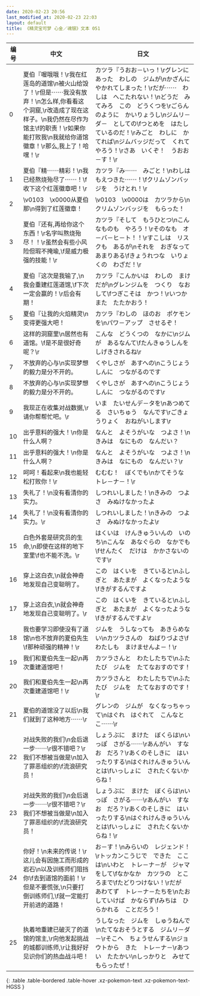 ```yaml
---
date: 2020-02-23 20:56
last_modified_at: 2020-02-23 22:03
layout: default
title: 《精灵宝可梦 心金／魂银》文本 051
---
```

| 编号 | 中文 | 日文 |
| ---- | ---- | ---- |
| 0 | 夏伯『喔哦哦！\r我在红莲岛的道馆\n被火山给毁了！\r但是⋯⋯我没有放弃！\n怎么样,你看看这个洞窟,\r改造成了现在这样子。\n我仍然在尽作为馆主\f的职责！\r如果你能打败我\n我就给你道馆徽章！\r那么,我上了！哈嘿！\r | カツラ『うおお－いっ！\rグレンに　あった　わしの　ジムが\nかざんに　やかれてしまった！\rだが⋯⋯　わしは　へこたれない！\nどうだ　みてみろ　この　どうくつを\rごらんのように　かいりょうし\nジムリ－ダ－　としての\fつとめを　はたしているのだ！\rみごと　わしに　かてれば\nジムバッジだって　くれてやろう！\rさあ　いくぞ！　うおお－す！\r |
| 1 | 夏伯『精⋯⋯精彩！\n我已经熬烧殆尽了⋯⋯！\f收下这个红莲徽章吧！\r | カツラ『み⋯⋯　みごと！\nわしは　もえつきた⋯⋯！\fクリムゾンバッジを　うけとれ！\r |
| 2 | \v0103　\x0000从夏伯那\n得到了红莲徽章！ | \v0103　\x0000は　カツラから\nクリムゾンバッジを　もらった！ |
| 3 | 夏伯『还有,再给你这个东西！\r名字叫熬烧殆尽！！\r虽然会有些小风险但瑕不掩瑜,\f是威力极强的技能！\r | カツラ『そして　もうひとつ\nこんなものも　やろう！\rそのなも　オ－バ－ヒ－ト！！\rすこしは　リスクも　あるが\nそれを　おぎなって　あまりある\fきょうれつな　いりょくの　わざだ！\r |
| 4 | 夏伯『这次是我输了,\n我会重建红莲道馆,\f下次一定会赢的！\r后会有期！ | カツラ『こんかいは　わしの　まけだが\nグレンジムを　つくり　なおして\fつぎこそは　かつ！\rいつか　また　たたかおう！ |
| 5 | 夏伯『让我的火焰精灵\n变得更强大吧！ | カツラ『わしの　ほのお　ポケモンを\nパワ－アップ　させるぞ！ |
| 6 | 这样的洞窟里\n居然也有道馆。\f是不是很好奇呢？\r | こんな　どうくつの　なかに\nジムが　あるなんて\fたんきゅうしんを　しげきされるね\r |
| 7 | 不放弃的心与\n实现梦想的毅力是分不开的。 | くやしさが　あすへの\nこうじょうしんに　つながるのです |
| 8 | 不放弃的心与\n实现梦想的毅力是分不开的。 | くやしさが　あすへの\nこうじょうしんに　つながるのです\r |
| 9 | 我现正在收集对战数据,\r请你帮帮忙吧。\r | いま　たいせんデ－タを\nあつめてる　さいちゅう　なんです\rごきょうりょく　おねがいします\r |
| 10 | 出乎意料的强大！\n你是什么人啊？ | なんと　よそうがいな　つよさ！\nきみは　なにもの　なんだい？ |
| 11 | 出乎意料的强大！\n你是什么人啊？ | なんと　よそうがいな　つよさ！\nきみは　なにもの　なんだい？\r |
| 12 | 呵呵！看起来\n我也能轻松打败你！\r | むむむ！　ぼくでも\nかてそうな　トレ－ナ－！\r |
| 13 | 失礼了！\n没有看清你的实力。 | しつれいしました！\nきみの　つよさ　みぬけなかったよ |
| 14 | 失礼了！\n没有看清你的实力。\r | しつれいしました！\nきみの　つよさ　みぬけなかったよ\r |
| 15 | 白色外套是研究员的生命,\n即使在这样的地下室里\f也不能不洗。\r | はくいは　けんきゅういんの　いのち\nこんな　あなぐらの　なかでも\fせんたく　だけは　かかさないのです\r |
| 16 | 穿上这白衣,\n就会神奇地发现自己变聪明了。 | この　はくいを　きていると\nふしぎと　あたまが　よくなったような\fきがするんですよ |
| 17 | 穿上这白衣,\n就会神奇地发现自己变聪明了。\r | この　はくいを　きていると\nふしぎと　あたまが　よくなったような\fきがするんですよ\r |
| 18 | 我也要学习即使没有了道馆\n也不放弃的夏伯先生\f那种顽强的精神！\r | ジムを　うしなっても　あきらめない\nカツラさんの　ねばりづよさ\fわたしも　まけませんよ－！\r |
| 19 | 我们和夏伯先生一起\n再次重建道馆吧！ | カツラさんと　わたしたちで\nふたたび　ジムを　たてなおすのです！ |
| 20 | 我们和夏伯先生一起\n再次重建道馆吧！\r | カツラさんと　わたしたちで\nふたたび　ジムを　たてなおすのです！\r |
| 21 | 夏伯的道馆没了以后\n我们就到了这种地方⋯⋯\r | グレンの　ジムが　なくなっちゃって\nはぐれ　はぐれて　こんなとこ⋯⋯\r |
| 22 | 对战失败的我们\n会后退一步⋯⋯\r很不错吧？\r我们不想被当做是\n加入了罪恶组织的\f流浪研究员！ | しょうぶに　まけた　ぼくらは\nいっぽ　さがる⋯⋯\rあんがい　すなお　だろ？\rあくのそしきに　はいったりする\nはぐれけんきゅういん　とは\fいっしょに　されたくないからね！ |
| 23 | 对战失败的我们\n会后退一步⋯⋯\r很不错吧？\r我们不想被当做是\n加入了罪恶组织的\f流浪研究员！ | しょうぶに　まけた　ぼくらは\nいっぽ　さがる⋯⋯\rあんがい　すなお　だろ？\rあくのそしきに　はいったりする\nはぐれけんきゅういん　とは\fいっしょに　されたくないからね！\r |
| 24 | 你好！\n未来的传说！\r这儿会有因施工而形成的岩石\n以及训练师们阻挡你\f去到道馆的面前！\r但是不要慌张,\n只要打倒训练师们,\f就一定能打开前进的道路！ | お－す！\nみらいの　レジェンド！\rトッカンこうじで　できた　ここは\nいわと　トレ－ナ－が　ジャマをして\fなかなか　カツラの　ところまで\fたどりつけない！\rだが　あわてず　トレ－ナ－たちを\nたおしていけば　かならず\fみちは　ひらかれる　ことだろう！ |
| 25 | 执着地重建已破灭了的道馆的馆主,\r向他发起挑战的城都训练师,\r让我好好见识你们的热血战斗吧！ | うしなった　ジムを　しゅうねんで\nたてなおそうとする　ジムリ－ダ－\rそこへ　ちょうせんする\nジョウトから　きた　トレ－ナ－\rあつい　たたかい\nしっかりと　みせてもらったぜ！ |
{: .table .table-bordered .table-hover .xz-pokemon-text .xz-pokemon-text-HGSS }